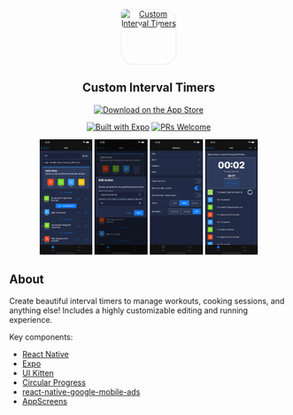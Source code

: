<div align="center">
    <a href="https://apps.apple.com/us/app/custom-interval-timers/id1552160706?itscg=30200&itsct=apps_box_artwork&mttnsubad=1552160706" style="position: relative; width: 100px; height: 100px; overflow: hidden; display: inline-block; vertical-align: middle; 
    --app-icon-mask: url('data:image/svg+xml,%0A%3Csvg%20xmlns%3D%22http%3A%2F%2Fwww.w3.org%2F2000%2Fsvg%22%20xml%3Aspace%3D%22preserve%22%20viewBox%3D%220%200%20230.5%20230.5%22%3E%0A%20%20%3Cpath%20fill-rule%3D%22evenodd%22%20stroke-linejoin%3D%22round%22%20stroke-miterlimit%3D%221.4%22%20clip-rule%3D%22evenodd%22%20d%3D%22M158.2%20230H64.1a320%20320%200%200%201-7-.1c-5%200-10-.5-15-1.3a50.8%2050.8%200%200%201-14.4-4.8%2048.2%2048.2%200%200%201-21-21%2050.9%2050.9%200%200%201-4.8-14.4%20100.7%20100.7%200%200%201-1.3-15v-7l-.1-8.2V64.1a320%20320%200%200%201%20.1-7c0-5%20.5-10%201.3-15a50.7%2050.7%200%200%201%204.8-14.4%2048.2%2048.2%200%200%201%2021-21%2051%2051%200%200%201%2014.4-4.8c5-.8%2010-1.2%2015-1.3a320%20320%200%200%201%207%200l8.2-.1h94.1a320%20320%200%200%201%207%20.1c5%200%2010%20.5%2015%201.3a52%2052%200%200%201%2014.4%204.8%2048.2%2048.2%200%200%201%2021%2021%2050.9%2050.9%200%200%201%204.8%2014.4c.8%205%201.2%2010%201.3%2015a320%20320%200%200%201%20.1%207v102.3l-.1%207c0%205-.5%2010-1.3%2015a50.7%2050.7%200%200%201-4.8%2014.4%2048.2%2048.2%200%200%201-21%2021%2050.8%2050.8%200%200%201-14.4%204.8c-5%20.8-10%201.2-15%201.3a320%20320%200%200%201-7%200l-8.2.1z%22%2F%3E%0A%3C%2Fsvg%3E%0A');">
        <img src="https://is1-ssl.mzstatic.com/image/thumb/Purple116/v4/bd/75/1d/bd751d6b-064f-a7f3-6fd3-fd48245054b9/AppIcon-0-0-1x_U007emarketing-0-0-0-7-0-0-sRGB-0-0-0-GLES2_U002c0-512MB-85-220-0-0.png/540x540bb.jpg" alt="Custom Interval Timers"
           style=" object-fit: contain; mask-image: var(--app-icon-mask); -webkit-mask-image: var(--app-icon-mask); width: 100px; height: 100px" />
        <svg xmlns="http://www.w3.org/2000/svg" viewBox="0 0 230.5 230.5" style="position: absolute; top: 0; left: 0; width: 100px; height: 100px; pointer-events: none; box-sizing: border-box;">
            <path fill="none" stroke="#000" stroke-linejoin="round" stroke-miterlimit="1.4" stroke-opacity=".1" stroke-width="1" d="M158.2 230H64.1a320 320 0 0 1-7-.1c-5 0-10-.5-15-1.3a50.8 50.8 0 0 1-14.4-4.8 48.2 48.2 0 0 1-21-21 50.9 50.9 0 0 1-4.8-14.4 100.7 100.7 0 0 1-1.3-15v-7l-.1-8.2V64.1a320 320 0 0 1 .1-7c0-5 .5-10 1.3-15a50.7 50.7 0 0 1 4.8-14.4 48.2 48.2 0 0 1 21-21 51 51 0 0 1 14.4-4.8c5-.8 10-1.2 15-1.3a320 320 0 0 1 7 0l8.2-.1h94.1a320 320 0 0 1 7 .1c5 0 10 .5 15 1.3a52 52 0 0 1 14.4 4.8 48.2 48.2 0 0 1 21 21 50.9 50.9 0 0 1 4.8 14.4c.8 5 1.2 10 1.3 15a320 320 0 0 1 .1 7v102.3l-.1 7c0 5-.5 10-1.3 15a50.7 50.7 0 0 1-4.8 14.4 48.2 48.2 0 0 1-21 21 50.8 50.8 0 0 1-14.4 4.8c-5 .8-10 1.2-15 1.3a320 320 0 0 1-7 0l-8.2.1z" clip-rule="evenodd" vector-effect="non-scaling-stroke"/>
        </svg>
    </a>
</div>

<h2 align="center">Custom Interval Timers</h2>

<div align="center">
  
<a href="https://apps.apple.com/us/app/custom-interval-timers/id1552160706?itscg=30200&itsct=apps_box_badge&mttnsubad=1552160706" style="display: inline-block;">
    <img src="https://toolbox.marketingtools.apple.com/api/v2/badges/download-on-the-app-store/black/en-us?releaseDate=1612569600" alt="Download on the App Store" style="width: 246px; height: 82px; vertical-align: middle; object-fit: contain;" />
</a>
    
<br>

[![Built with Expo](https://img.shields.io/badge/Built%20with%20Expo-informational.svg?style=flat-square&logo=EXPO&labelColor=f3f3f3&logoColor=000)](https://github.com/expo/expo)
[![PRs Welcome](https://img.shields.io/badge/PRs-Welcome-informational.svg?style=flat-square)](https://github.com/aarich/react-native-intervals/pulls)

</div>

<div align="center">
    <img alt="Screenshot 0" src="https://github.com/aarich/react-native-intervals/blob/master/screenshots/iOS/X%20Edit.png?raw=true" width="19%">
    <img alt="Screenshot 1" src="https://github.com/aarich/react-native-intervals/blob/master/screenshots/iOS/X%20Action.png?raw=true" width="19%">
    <img alt="Screenshot 2" src="https://github.com/aarich/react-native-intervals/blob/master/screenshots/iOS/X%20Options.png?raw=true" width="19%">
    <img alt="Screenshot 3" src="https://github.com/aarich/react-native-intervals/blob/master/screenshots/iOS/X%20Run.png?raw=true" width="19%">
</div>

## About

Create beautiful interval timers to manage workouts, cooking sessions, and anything else! Includes a highly customizable editing and running experience.

Key components:

- [React Native](reactnative.dev)
- [Expo](expo.dev)
- [UI Kitten](akveo.github.io/react-native-ui-kitten)
- [Circular Progress](github.com/bartgryszko/react-native-circular-progress)
- [react-native-google-mobile-ads](https://github.com/invertase/react-native-google-mobile-ads)
- [AppScreens](AppScreens.com)
